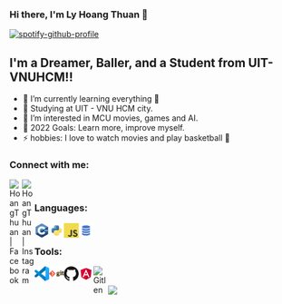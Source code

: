 ### Hi there, I'm Ly Hoang Thuan 👋

[![spotify-github-profile](https://spotify-github-profile.vercel.app/api/view?uid=rlzur1vki79mxsi76ombu3tf9&cover_image=true&theme=novatorem&bar_color=53b14f&bar_color_cover=false)](https://github.com/kittinan/spotify-github-profile)

## I'm a Dreamer, Baller, and a Student from UIT-VNUHCM!!

- 🌱 I’m currently learning everything 🤣
- 📓 Studying at UIT - VNU HCM city.
- 👀 I’m interested in MCU movies, games and AI.
- 🥅 2022 Goals: Learn more, improve myself. 
- ⚡ hobbies: I love to watch movies and play basketball 🏀

### Connect with me:
[<img align="left" alt="HoangThuan | Facebook" width="22px" src="https://cdn.jsdelivr.net/npm/simple-icons@v3/icons/facebook.svg" />][facebook]
[<img align="left" alt="HoangThuan | Instagram" width="22px" src="https://cdn.jsdelivr.net/npm/simple-icons@v3/icons/instagram.svg" />][instagram]

<br />

### Languages:
[<img align="left" alt="C plus plus" width="26px" src="https://raw.githubusercontent.com/github/explore/80688e429a7d4ef2fca1e82350fe8e3517d3494d/topics/cpp/cpp.png" />][cpp]
[<img align="left" alt="Python" width="26px" src="https://raw.githubusercontent.com/github/explore/80688e429a7d4ef2fca1e82350fe8e3517d3494d/topics/python/python.png" />][python]
[<img align="left" alt="Javascript" width="26px" src="https://raw.githubusercontent.com/github/explore/80688e429a7d4ef2fca1e82350fe8e3517d3494d/topics/javascript/javascript.png" />][js]
<img align="left" alt="SQL" width="26px" src="https://raw.githubusercontent.com/github/explore/80688e429a7d4ef2fca1e82350fe8e3517d3494d/topics/sql/sql.png" />
<br />

### Tools: 
[<img align="left" alt="Visual Studio Code" width="26px" src="https://raw.githubusercontent.com/github/explore/80688e429a7d4ef2fca1e82350fe8e3517d3494d/topics/visual-studio-code/visual-studio-code.png" />][vscode]
<img align="left" alt="GitHub" width="26px" src="https://raw.githubusercontent.com/github/explore/78df643247d429f6cc873026c0622819ad797942/topics/git/git.png" />
[<img align="left" alt="GitHub" width="26px" src="https://raw.githubusercontent.com/github/explore/78df643247d429f6cc873026c0622819ad797942/topics/github/github.png" />][github]
<img align="left" alt="Angular" width="26px" src="https://raw.githubusercontent.com/github/explore/78df643247d429f6cc873026c0622819ad797942/topics/angular/angular.png" />
<img align="left" alt="Gitlen" width="26px" src="https://static-00.iconduck.com/assets.00/gitlab-logo-illustration-512x471-9t1zrpas.png" />

<br />
<br />
<img src="https://github-readme-stats.vercel.app/api?username=20-8-21-1-14&show_icons=true"/>

<br />

[instagram]: https://www.instagram.com/lht_18601/
[facebook]: https://www.facebook.com/ht16801/
[vscode]: https://code.visualstudio.com/
[python]: https://www.python.org/
[cpp]: http://cpp.sh/
[github]: https://github.com/20-8-21-1-14?tab=repositories
[js]: https://www.javascript.com/
 
